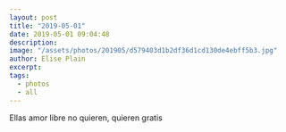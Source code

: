 ```yaml
---
layout: post
title: "2019-05-01"
date: 2019-05-01 09:04:48
description: 
image: "/assets/photos/201905/d579403d1b2df36d1cd130de4ebff5b3.jpg"
author: Elise Plain
excerpt: 
tags: 
  - photos
  - all
---
```


Ellas amor libre no quieren, quieren gratis


<p></p>
